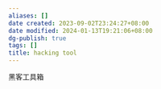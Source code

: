 ```yaml
---
aliases: []
date created: 2023-09-02T23:24:27+08:00
date modified: 2024-01-13T19:21:06+08:00
dg-publish: true
tags: []
title: hacking tool
---
```


黑客工具箱